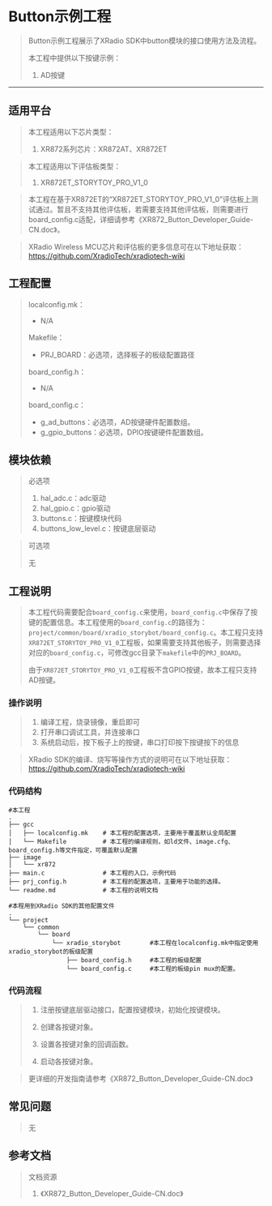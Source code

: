 

# Button示例工程

> Button示例工程展示了XRadio SDK中button模块的接口使用方法及流程。
>
> 本工程中提供以下按键示例：
>
> 1. AD按键

------

## 适用平台

> 本工程适用以下芯片类型：
>
> 1. XR872系列芯片：XR872AT、XR872ET

> 本工程适用以下评估板类型：
>
> 1. XR872ET_STORYTOY_PRO_V1_0

> 本工程在基于XR872ET的“XR872ET_STORYTOY_PRO_V1_0”评估板上测试通过。暂且不支持其他评估板，若需要支持其他评估板，则需要进行board_config.c适配，详细请参考《XR872_Button_Developer_Guide-CN.doc》。

> XRadio Wireless MCU芯片和评估板的更多信息可在以下地址获取：
> https://github.com/XradioTech/xradiotech-wiki

## 工程配置

> localconfig.mk：
>
> - N/A
>
> Makefile：
>
> - PRJ_BOARD：必选项，选择板子的板级配置路径
>
> board_config.h：
>
> - N/A
>
> board_config.c：
>
> - g_ad_buttons：必选项，AD按键硬件配置数组。
> - g_gpio_buttons：必选项，DPIO按键硬件配置数组。

## 模块依赖

> 必选项
>
> 1. hal_adc.c：adc驱动
> 2. hal_gpio.c：gpio驱动
> 3. buttons.c：按键模块代码
> 4. buttons_low_level.c：按键底层驱动

> 可选项
>
> 无

## 工程说明

> 本工程代码需要配合`board_config.c`来使用，`board_config.c`中保存了按键的配置信息。本工程使用的`board_config.c`的路径为：`project/common/board/xradio_storybot/board_config.c`。本工程只支持`XR872ET_STORYTOY_PRO_V1_0`工程板，如果需要支持其他板子，则需要选择对应的`board_config.c`，可修改gcc目录下`makefile`中的`PRJ_BOARD`。
>
> 由于`XR872ET_STORYTOY_PRO_V1_0`工程板不含GPIO按键，故本工程只支持AD按键。

### 操作说明

> 1. 编译工程，烧录镜像，重启即可
> 2. 打开串口调试工具，并连接串口
> 3. 系统启动后，按下板子上的按键，串口打印按下按键按下的信息

> XRadio SDK的编译、烧写等操作方式的说明可在以下地址获取：
> https://github.com/XradioTech/xradiotech-wiki

### 代码结构

```
#本工程
.
├── gcc
│   ├── localconfig.mk    # 本工程的配置选项，主要用于覆盖默认全局配置
│   └── Makefile          # 本工程的编译规则，如ld文件、image.cfg、board_config.h等文件指定，可覆盖默认配置
├── image
│   └── xr872
├── main.c                # 本工程的入口，示例代码
├── prj_config.h          # 本工程的配置选项，主要用于功能的选择。
└── readme.md             # 本工程的说明文档

#本程用到XRadio SDK的其他配置文件
.
└── project
    └── common
        └── board
            └── xradio_storybot        #本工程在localconfig.mk中指定使用xradio_storybot的板级配置
                ├── board_config.h     #本工程的板级配置
                └── board_config.c     #本工程的板级pin mux的配置。
```

### 代码流程

> 1. 注册按键底层驱动接口，配置按键模块，初始化按键模块。
>
> 2. 创建各按键对象。
> 3. 设置各按键对象的回调函数。
> 4. 启动各按键对象。

> 更详细的开发指南请参考《XR872_Button_Developer_Guide-CN.doc》

## 常见问题

> 无
>

## 参考文档

> 文档资源
>
> 1. 《XR872_Button_Developer_Guide-CN.doc》